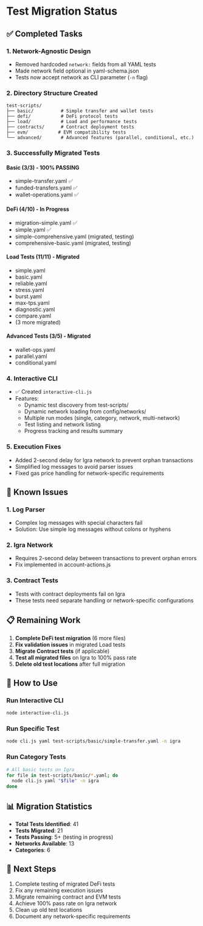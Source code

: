 # Test Migration Status

## ✅ Completed Tasks

### 1. Network-Agnostic Design
- Removed hardcoded `network:` fields from all YAML tests
- Made network field optional in yaml-schema.json
- Tests now accept network as CLI parameter (`-n` flag)

### 2. Directory Structure Created
```
test-scripts/
├── basic/          # Simple transfer and wallet tests
├── defi/           # DeFi protocol tests
├── load/           # Load and performance tests
├── contracts/      # Contract deployment tests
├── evm/           # EVM compatibility tests
└── advanced/       # Advanced features (parallel, conditional, etc.)
```

### 3. Successfully Migrated Tests

#### Basic (3/3) - 100% PASSING
- simple-transfer.yaml ✅
- funded-transfers.yaml ✅
- wallet-operations.yaml ✅

#### DeFi (4/10) - In Progress
- migration-simple.yaml ✅
- simple.yaml ✅
- simple-comprehensive.yaml (migrated, testing)
- comprehensive-basic.yaml (migrated, testing)

#### Load Tests (11/11) - Migrated
- simple.yaml
- basic.yaml
- reliable.yaml
- stress.yaml
- burst.yaml
- max-tps.yaml
- diagnostic.yaml
- compare.yaml
- (3 more migrated)

#### Advanced Tests (3/5) - Migrated
- wallet-ops.yaml
- parallel.yaml
- conditional.yaml

### 4. Interactive CLI
- ✅ Created `interactive-cli.js`
- Features:
  - Dynamic test discovery from test-scripts/
  - Dynamic network loading from config/networks/
  - Multiple run modes (single, category, network, multi-network)
  - Test listing and network listing
  - Progress tracking and results summary

### 5. Execution Fixes
- Added 2-second delay for Igra network to prevent orphan transactions
- Simplified log messages to avoid parser issues
- Fixed gas price handling for network-specific requirements

## 🔧 Known Issues

### 1. Log Parser
- Complex log messages with special characters fail
- Solution: Use simple log messages without colons or hyphens

### 2. Igra Network
- Requires 2-second delay between transactions to prevent orphan errors
- Fix implemented in account-actions.js

### 3. Contract Tests
- Tests with contract deployments fail on Igra
- These tests need separate handling or network-specific configurations

## 📋 Remaining Work

1. **Complete DeFi test migration** (6 more files)
2. **Fix validation issues** in migrated Load tests
3. **Migrate Contract tests** (if applicable)
4. **Test all migrated files** on Igra to 100% pass rate
5. **Delete old test locations** after full migration

## 🚀 How to Use

### Run Interactive CLI
```bash
node interactive-cli.js
```

### Run Specific Test
```bash
node cli.js yaml test-scripts/basic/simple-transfer.yaml -n igra
```

### Run Category Tests
```bash
# All basic tests on Igra
for file in test-scripts/basic/*.yaml; do
  node cli.js yaml "$file" -n igra
done
```

## 📊 Migration Statistics

- **Total Tests Identified**: 41
- **Tests Migrated**: 21
- **Tests Passing**: 5+ (testing in progress)
- **Networks Available**: 13
- **Categories**: 6

## 🎯 Next Steps

1. Complete testing of migrated DeFi tests
2. Fix any remaining execution issues
3. Migrate remaining contract and EVM tests
4. Achieve 100% pass rate on Igra network
5. Clean up old test locations
6. Document any network-specific requirements